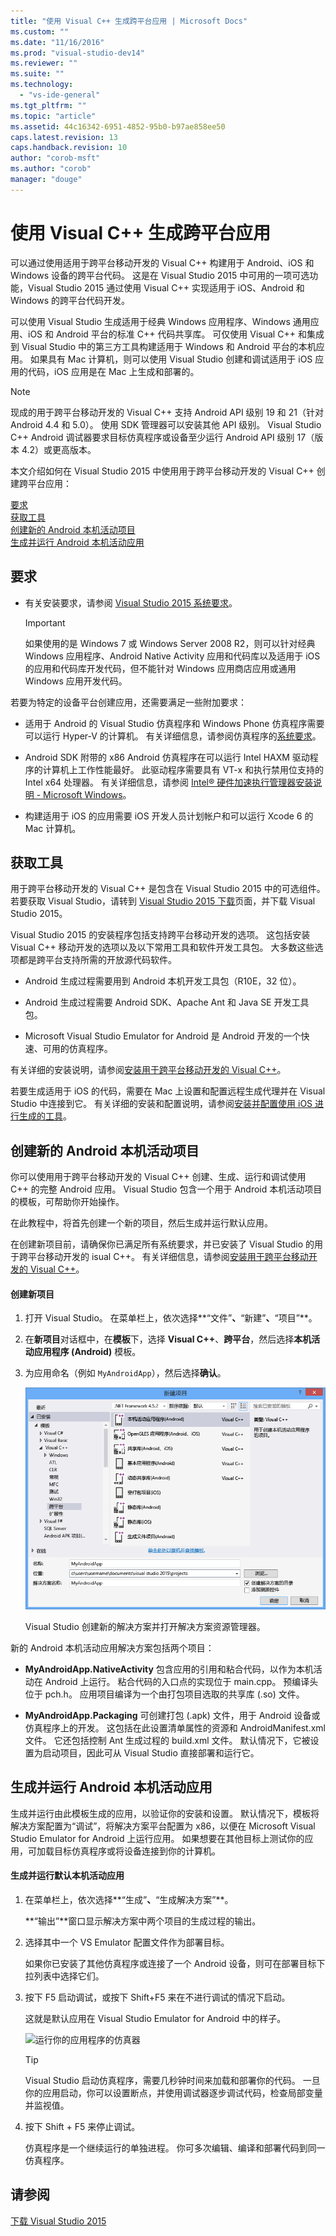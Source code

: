 ```yaml
---
title: "使用 Visual C++ 生成跨平台应用 | Microsoft Docs"
ms.custom: ""
ms.date: "11/16/2016"
ms.prod: "visual-studio-dev14"
ms.reviewer: ""
ms.suite: ""
ms.technology: 
  - "vs-ide-general"
ms.tgt_pltfrm: ""
ms.topic: "article"
ms.assetid: 44c16342-6951-4852-95b0-b97ae858ee50
caps.latest.revision: 13
caps.handback.revision: 10
author: "corob-msft"
ms.author: "corob"
manager: "douge"
---
```

# 使用 Visual C++ 生成跨平台应用
可以通过使用适用于跨平台移动开发的 Visual C\+\+ 构建用于 Android、iOS 和 Windows 设备的跨平台代码。  这是在 Visual Studio 2015 中可用的一项可选功能，Visual Studio 2015 通过使用 Visual C\+\+ 实现适用于 iOS、Android 和 Windows 的跨平台代码开发。  
  
 可以使用 Visual Studio 生成适用于经典 Windows 应用程序、Windows 通用应用、iOS 和 Android 平台的标准 C\+\+ 代码共享库。  可仅使用 Visual C\+\+ 和集成到 Visual Studio 中的第三方工具构建适用于 Windows 和 Android 平台的本机应用。  如果具有 Mac 计算机，则可以使用 Visual Studio 创建和调试适用于 iOS 应用的代码，iOS 应用是在 Mac 上生成和部署的。  
  
> [!NOTE]
>  现成的用于跨平台移动开发的 Visual C\+\+ 支持 Android API 级别 19 和 21（针对 Android 4.4 和 5.0）。  使用 SDK 管理器可以安装其他 API 级别。  Visual Studio C\+\+ Android 调试器要求目标仿真程序或设备至少运行 Android API 级别 17（版本 4.2）或更高版本。  
  
 本文介绍如何在 Visual Studio 2015 中使用用于跨平台移动开发的 Visual C\+\+ 创建跨平台应用：  
  
 [要求](#req)   
 [获取工具](#GetTools)  
 [创建新的 Android 本机活动项目](#Create)  
 [生成并运行 Android 本机活动应用](#BuildHello)  
  
##  <a name="req"></a> 要求  
  
-   有关安装要求，请参阅 [Visual Studio 2015 系统要求](https://www.visualstudio.com/visual-studio-2015-system-requirements-vs)。  
  
    > [!IMPORTANT]
    >  如果使用的是 Windows 7 或 Windows Server 2008 R2，则可以针对经典 Windows 应用程序、Android Native Activity 应用和代码库以及适用于 iOS 的应用和代码库开发代码，但不能针对 Windows 应用商店应用或通用 Windows 应用开发代码。  
  
 若要为特定的设备平台创建应用，还需要满足一些附加要求：  
  
-   适用于 Android 的 Visual Studio 仿真程序和 Windows Phone 仿真程序需要可以运行 Hyper\-V 的计算机。  有关详细信息，请参阅仿真程序的[系统要求](http://msdn.microsoft.com/zh-cn/4d5bb438-231a-4cd2-84b7-e9660b0e3baf)。  
  
-   Android SDK 附带的 x86 Android 仿真程序在可以运行 Intel HAXM 驱动程序的计算机上工作性能最好。  此驱动程序需要具有 VT\-x 和执行禁用位支持的 Intel x64 处理器。  有关详细信息，请参阅 [Intel® 硬件加速执行管理器安装说明 \- Microsoft Windows](http://go.microsoft.com/fwlink/p/?LinkId=536385)。  
  
-   构建适用于 iOS 的应用需要 iOS 开发人员计划帐户和可以运行 Xcode 6 的 Mac 计算机。  
  
##  <a name="GetTools"></a> 获取工具  
 用于跨平台移动开发的 Visual C\+\+ 是包含在 Visual Studio 2015 中的可选组件。  若要获取 Visual Studio，请转到 [Visual Studio 2015 下载](http://go.microsoft.com/fwlink/?linkid=517106)页面，并下载 Visual Studio 2015。  
  
 Visual Studio 2015 的安装程序包括支持跨平台移动开发的选项。  这包括安装 Visual C\+\+ 移动开发的选项以及以下常用工具和软件开发工具包。  大多数这些选项都是跨平台支持所需的开放源代码软件。  
  
-   Android 生成过程需要用到 Android 本机开发工具包（R10E，32 位）。  
  
-   Android 生成过程需要 Android SDK、Apache Ant 和 Java SE 开发工具包。  
  
-   Microsoft Visual Studio Emulator for Android 是 Android 开发的一个快速、可用的仿真程序。  
  
 有关详细的安装说明，请参阅[安装用于跨平台移动开发的 Visual C\+\+](../cross-platform/install-visual-cpp-for-cross-platform-mobile-development.md)。  
  
 若要生成适用于 iOS 的代码，需要在 Mac 上设置和配置远程生成代理并在 Visual Studio 中连接到它。  有关详细的安装和配置说明，请参阅[安装并配置使用 iOS 进行生成的工具](../cross-platform/install-and-configure-tools-to-build-using-ios.md)。  
  
##  <a name="Create"></a> 创建新的 Android 本机活动项目  
 你可以使用用于跨平台移动开发的 Visual C\+\+ 创建、生成、运行和调试使用 C\+\+ 的完整 Android 应用。  Visual Studio 包含一个用于 Android 本机活动项目的模板，可帮助你开始操作。  
  
 在此教程中，将首先创建一个新的项目，然后生成并运行默认应用。  
  
 在创建新项目前，请确保你已满足所有系统要求，并已安装了 Visual Studio 的用于跨平台移动开发的 isual C\+\+。  有关详细信息，请参阅[安装用于跨平台移动开发的 Visual C\+\+](../cross-platform/install-visual-cpp-for-cross-platform-mobile-development.md)。  
  
#### 创建新项目  
  
1.  打开 Visual Studio。  在菜单栏上，依次选择**“文件”**、**“新建”**、**“项目”**。  
  
2.  在**新项目**对话框中，在**模板**下，选择 **Visual C\+\+**、**跨平台**，然后选择**本机活动应用程序 \(Android\)** 模板。  
  
3.  为应用命名（例如 `MyAndroidApp`），然后选择**确认**。  
  
     ![创建本机活动项目](../cross-platform/media/cppmdd_newproject.PNG "CppMDD\_NewProject")  
  
     Visual Studio 创建新的解决方案并打开解决方案资源管理器。  
  
 新的 Android 本机活动应用解决方案包括两个项目：  
  
-   **MyAndroidApp.NativeActivity** 包含应用的引用和粘合代码，以作为本机活动在 Android 上运行。  粘合代码的入口点的实现位于 main.cpp。  预编译头位于 pch.h。  应用项目编译为一个由打包项目选取的共享库 \(.so\) 文件。  
  
-   **MyAndroidApp.Packaging** 可创建打包 \(.apk\) 文件，用于 Android 设备或仿真程序上的开发。  这包括在此设置清单属性的资源和 AndroidManifest.xml 文件。  它还包括控制 Ant 生成过程的 build.xml 文件。  默认情况下，它被设置为启动项目，因此可从 Visual Studio 直接部署和运行它。  
  
##  <a name="BuildHello"></a> 生成并运行 Android 本机活动应用  
 生成并运行由此模板生成的应用，以验证你的安装和设置。  默认情况下，模板将解决方案配置为“调试”，将解决方案平台配置为 x86，以便在 Microsoft Visual Studio Emulator for Android 上运行应用。  如果想要在其他目标上测试你的应用，可加载目标仿真程序或将设备连接到你的计算机。  
  
#### 生成并运行默认本机活动应用  
  
1.  在菜单栏上，依次选择**“生成”**、**“生成解决方案”**。  
  
     **“输出”**窗口显示解决方案中两个项目的生成过程的输出。  
  
2.  选择其中一个 VS Emulator 配置文件作为部署目标。  
  
     如果你已安装了其他仿真程序或连接了一个 Android 设备，则可在部署目标下拉列表中选择它们。  
  
3.  按下 F5 启动调试，或按下 Shift\+F5 来在不进行调试的情况下启动。  
  
     这就是默认应用在 Visual Studio Emulator for Android 中的样子。  
  
     ![运行你的应用程序的仿真器](../cross-platform/media/cppmdd_emulator_running_app.png "CppMDD\_Emulator\_Running\_App")  
  
    > [!TIP]
    >  Visual Studio 启动仿真程序，需要几秒钟时间来加载和部署你的代码。  一旦你的应用启动，你可以设置断点，并使用调试器逐步调试代码，检查局部变量并监视值。  
  
4.  按下 Shift \+ F5 来停止调试。  
  
     仿真程序是一个继续运行的单独进程。  你可多次编辑、编译和部署代码到同一仿真程序。  
  
## 请参阅  
 [下载 Visual Studio 2015](http://go.microsoft.com/fwlink/?linkid=517106)